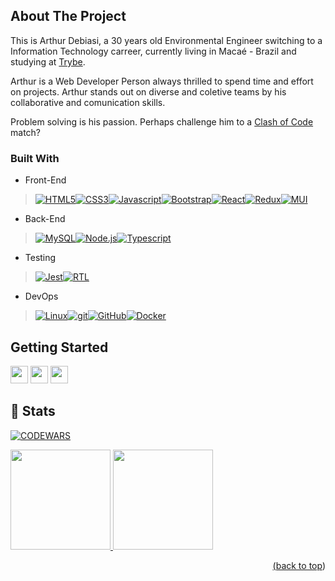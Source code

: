 <a name="readme-top"></a>
## About The Project

This is Arthur <a name="readme-top"></a>Debiasi, a 30 years old Environmental Engineer switching to a Information Technology carreer, currently living in Macaé - Brazil and studying at [Trybe](https://betrybe.com).

Arthur is a Web Developer Person always thrilled to spend time and effort on projects. Arthur stands out on diverse and coletive teams by his collaborative and comunication skills. 

Problem solving is his passion. Perhaps challenge him to a [Clash of Code](https://www.codingame.com/multiplayer/clashofcode) match?

### Built With

 * Front-End

> [![HTML5][HTML5]][HTML5-url][![CSS3][CSS3]][CSS3-url][![Javascript][Javascript]][Javascript-url][![Bootstrap][Bootstrap.com]][Bootstrap-url][![React][React.js]][React-url][![Redux][React-Redux.js]][React-Redux-url][![MUI][MUI]][MUI-url]

 * Back-End
> [![MySQL][MySQL]][MySQL-url][![Node.js][Node.js]][Node.js-url][![Typescript][Typescript]][Typescript-url]

 * Testing

 > [![Jest][Jest]][Jest-url][![RTL][RTL]][RTL-url]

 * DevOps

 >[![Linux][Linux]][Linux-url][![git][git]][git-url][![GitHub][GitHub]][GitHub-url][![Docker][Docker]][Docker-url]

## Getting Started

<div align="left" style="display: inline_block">
  <a href="https://arthur-debiasi.github.io" target="_blank"><img height="28rem" src="https://img.shields.io/badge/my_portfolio-3fc337?style=for-the-badge" target="_blank"></a> 
  <a href="https://www.linkedin.com/in/arthur-debiasi" target="_blank"><img height="28rem" src="https://img.shields.io/badge/LinkedIn-0077B5?style=for-the-badge&logo=linkedin&logoColor=white"></a> 
  <a href = "mailto:arthurdebiasi@hotmail.com"><img height="28rem" src="https://img.shields.io/badge/outlook-0078D4?style=for-the-badge&logo=microsoftoutlook&logoColor=white" target="_blank"></a>
</div>

## 📌 Stats

[![CODEWARS][CODEWARS]][CODEWARS-url]
<div align="left">
  <a href="https://github.com/arthur-debiasi">
    <img height="160em" src="https://github-readme-stats.vercel.app/api?username=arthur-debiasi&show_icons=true&theme=dracula&include_all_commits=true&count_private=true"/>
    <img height="160em" src="https://github-readme-stats.vercel.app/api/top-langs/?username=arthur-debiasi&layout=compact&langs_count=7&theme=dracula"/>
    </div>
 <p align="right">(<a href="#readme-top">back to top</a>)</p>

<!-- CODE WARS -->
[CODEWARS]: https://www.codewars.com/users/arthurdebiasi/badges/large
[CODEWARS-url]: https://www.codewars.com/users/arthurdebiasi/
 
<!-- FRONT END -->
[HTML5]: https://img.shields.io/badge/html5-E34F26?style=for-the-badge&logo=html5&logoColor=white
[HTML5-URL]: https://developer.mozilla.org/en-US/docs/Glossary/HTML5
[CSS3]: https://img.shields.io/badge/css_3-1572B6?style=for-the-badge&logo=css3&logoColor=white
[CSS3-url]: https://developer.mozilla.org/pt-BR/docs/Web/CSS
[Javascript]: https://img.shields.io/badge/javascript-F7DF1E?style=for-the-badge&logo=javascript&logoColor=white
[Javascript-url]: https://developer.mozilla.org/pt-BR/docs/Web/JavaScript
[Bootstrap.com]: https://img.shields.io/badge/Bootstrap-563D7C?style=for-the-badge&logo=bootstrap&logoColor=white
[Bootstrap-url]: https://getbootstrap.com
[MUI]: https://img.shields.io/badge/material_ui-007FFF?style=for-the-badge&logo=mui&logoColor=white
[MUI-url]: https://img.shields.io/badge/material_ui-007FFF?style=for-the-badge&logo=mui&logoColor=white
[React.js]: https://img.shields.io/badge/React-20232A?style=for-the-badge&logo=react&logoColor=61DAFB
[React-url]: https://reactjs.org/
[React-Redux.js]: https://img.shields.io/badge/react_redux-764ABC?style=for-the-badge&logo=redux&logoColor=white
[React-Redux-url]: https://react-redux.js.org/

<!-- BACK-END -->
[MySQL]: https://img.shields.io/badge/mysql-4479A1?style=for-the-badge&logo=mysql&logoColor=white
[MySQL-url]: https://dev.mysql.com/doc/
[Node.js]: https://img.shields.io/badge/node.js-339933?style=for-the-badge&logo=node.js&logoColor=white
[Node.js-url]: https://nodejs.org/
[Typescript]: https://img.shields.io/badge/typescript-3178C6?style=for-the-badge&logo=typescript&logoColor=white
[Typescript-url]: https://www.typescriptlang.org/
[Typescript-url]: https://www.typescriptlang.org/
[Docker]: https://img.shields.io/badge/docker-2496ED?style=for-the-badge&logo=docker&logoColor=white
[Docker-url]: https://www.docker.com/

<!-- TESTING -->
[Jest]: https://img.shields.io/badge/jest-C21325?style=for-the-badge&logo=jest&logoColor=white
[Jest-url]: https://jestjs.io/
[RTL]: https://img.shields.io/badge/testing_library-E33332?style=for-the-badge&logo=testing-library&logoColor=white
[RTL-url]: https://testing-library.com/

<!-- DEV OPS -->
[Linux]: https://img.shields.io/badge/linux-FCC624?style=for-the-badge&logo=linux&logoColor=white
[Linux-url]: https://www.linux.org/
[git]: https://img.shields.io/badge/git-F05032?style=for-the-badge&logo=git&logoColor=white
[git-url]: https://git-scm.com/doc
[GitHub]: https://img.shields.io/badge/git_hub-181717?style=for-the-badge&logo=github&logoColor=white
[GitHub-url]: https://github.com/

